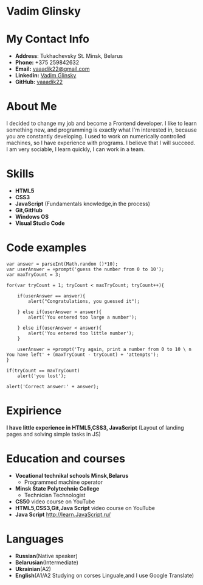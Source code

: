 # Vadim Glinsky

# My Contact Info

* __Address__: Tukhachevsky St. Minsk, Belarus
* __Phone:__ +375 259842632
* __Email:__ vaaadik22@gmail.com
* __Linkedin:__ [Vadim Glinsky](https://www.linkedin.com/feed/)
* __GitHub:__ [vaaadik22](https://github.com/vaaadik22)

# About Me

I decided to change my job and become a Frontend developer. I like to learn something new, and programming is exactly what I'm interested in, because you are constantly developing. I used to work on numerically controlled machines, so I have experience with programs. I believe that I will succeed. I am very sociable, I learn quickly, I can work in a team.

# Skills

* __HTML5__
* __CSS3__
* __JavaScript__ (Fundamentals knowledge,in the process)
* __Git,GitHub__
* __Windows OS__
* __Visual Studio Code__

# Code examples

```
var answer = parseInt(Math.random ()*10);
var userAnswer = +prompt('guess the number from 0 to 10');
var maxTryCount = 3;

for(var tryCount = 1; tryCount < maxTryCount; tryCount++){

    if(userAnswer == answer){
        alert("Congratulations, you guessed it");
       
    } else if(userAnswer > answer){
        alert('You entered too large a number');

    } else if(userAnswer < answer){
        alert('You entered too little number');  
    }

    userAnswer = +prompt('Try again, print a number from 0 to 10 \ n You have left' + (maxTryCount - tryCount) + 'attempts');
}

if(tryCount == maxTryCount)
    alert('you lost');

alert('Correct answer:' + answer);

```

# Expirience

__I have little experience in HTML5,CSS3, JavaScript__ (Layout of landing pages and solving simple tasks in JS)

# Education and courses

* __Vocational technikal schools Minsk,Belarus__
    * Programmed machine operator
* __Minsk State Polytechnic College__
  * Technician Technologist
* __CS50__ video course on YouTube
* __HTML5,CSS3,Git,Java Script__ video course on YouTube
* __Java Script__ http://learn.JavaScript.ru/
  
# Languages

* __Russian__(Native speaker)
* __Belarusian__(Intermediate)
* __Ukrainian__(A2)
* __English__(A1/A2 Studying on corses Linguale,and I use Google Translate)
